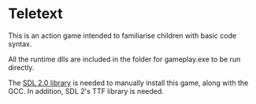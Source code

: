 # Teletext

This is an action game intended to familiarise children with basic code syntax.

All the runtime dlls are included in the folder for gameplay.exe to be run directly.

The [SDL 2.0 library](https://www.libsdl.org/download-2.0.php) is needed to manually install this game, along with the GCC. In addition, SDL 2's TTF library is needed.
